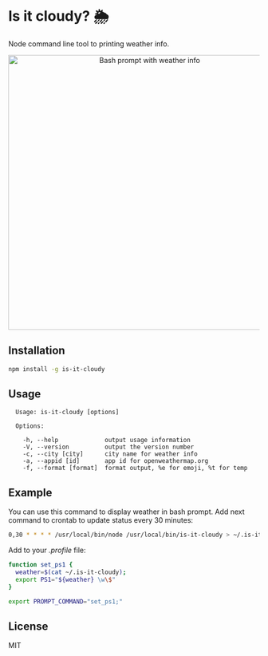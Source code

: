 # Is it cloudy? 🌦

Node command line tool to printing weather info.

<p align="center"><img width="551" alt="Bash prompt with weather info" src="https://cloud.githubusercontent.com/assets/141232/23497068/0d46f7dc-ff54-11e6-88e5-9ca9ff9180e7.png"></p>

## Installation

```sh
npm install -g is-it-cloudy
```

## Usage

```
  Usage: is-it-cloudy [options]

  Options:

    -h, --help             output usage information
    -V, --version          output the version number
    -c, --city [city]      city name for weather info
    -a, --appid [id]       app id for openweathermap.org
    -f, --format [format]  format output, %e for emoji, %t for temp
```

## Example

You can use this command to display weather in bash prompt.
Add next command to crontab to update status every 30 minutes:

```sh
0,30 * * * * /usr/local/bin/node /usr/local/bin/is-it-cloudy > ~/.is-it-cloudy
```

Add to your *.profile* file:

```sh
function set_ps1 {
  weather=$(cat ~/.is-it-cloudy);
  export PS1="${weather} \w\$"
}

export PROMPT_COMMAND="set_ps1;"
```

## License

MIT

